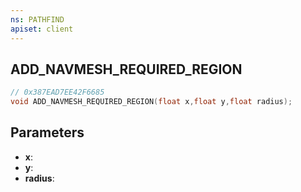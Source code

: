 ```yaml
---
ns: PATHFIND
apiset: client
---
```

## ADD_NAVMESH_REQUIRED_REGION

```c
// 0x387EAD7EE42F6685
void ADD_NAVMESH_REQUIRED_REGION(float x,float y,float radius);
```


## Parameters
* **x**:
* **y**:
* **radius**: